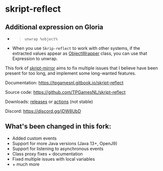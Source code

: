 # skript-reflect

## Additional expression on Gloria
- > `unwrap %object%`
- When you use `Skrip-reflect` to work with other systems, if the extracted values appear as [ObjectWrapper](src/main/java/com/btk5h/skriptmirror/ObjectWrapper.java) class, you can use that Expression to unwrap.

This fork of [skript-mirror](https://github.com/btk5h/skript-mirror) aims to fix
multiple issues that I believe have been present for too long, and implement some long-wanted features.

Documentation: https://tpgamesnl.gitbook.io/skript-reflect

Source code: https://github.com/TPGamesNL/skript-reflect

Downloads: [releases](https://github.com/TPGamesNL/skript-reflect/releases) or
[actions](https://github.com/TPGamesNL/skript-reflect/actions?query=event%3Apush+is%3Asuccess+actor%3ATPGamesNL) \(not stable\)

Discord: https://discord.gg/jDW8UbD

## What's been changed in this fork:
* Added custom events
* Support for more Java versions \(Java 13+, OpenJ9\)
* Support for listening to asynchronous events
* Class proxy fixes + documentation
* Fixed multiple issues with local variables
* \+ much more
